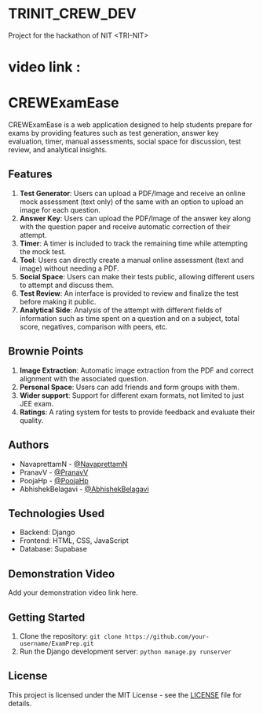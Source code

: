 # TRINIT_CREW_DEV
Project for the hackathon of NIT &lt;TRI-NIT>

# video link : 

# CREWExamEase

CREWExamEase is a web application designed to help students prepare for exams by providing features such as test generation, answer key evaluation, timer, manual assessments, social space for discussion, test review, and analytical insights.

## Features

1. **Test Generator**: Users can upload a PDF/Image and receive an online mock assessment (text only) of the same with an option to upload an image for each question.
2. **Answer Key**: Users can upload the PDF/Image of the answer key along with the question paper and receive automatic correction of their attempt.
3. **Timer**: A timer is included to track the remaining time while attempting the mock test.
4. **Tool**: Users can directly create a manual online assessment (text and image) without needing a PDF.
5. **Social Space**: Users can make their tests public, allowing different users to attempt and discuss them.
6. **Test Review**: An interface is provided to review and finalize the test before making it public.
7. **Analytical Side**: Analysis of the attempt with different fields of information such as time spent on a question and on a subject, total score, negatives, comparison with peers, etc.

## Brownie Points

1. **Image Extraction**: Automatic image extraction from the PDF and correct alignment with the associated question.
2. **Personal Space**: Users can add friends and form groups with them.
3. **Wider support**: Support for different exam formats, not limited to just JEE exam.
4. **Ratings**: A rating system for tests to provide feedback and evaluate their quality.

## Authors

- NavaprettamN - [@NavaprettamN](https://github.com/NavaprettamN)
- PranavV - [@PranavV](https://github.com/jainvpranav)
- PoojaHp - [@PoojaHp](https://github.com/PoojaHp)
- AbhishekBelagavi - [@AbhishekBelagavi](https://github.com/AbhishekBelagavi)

## Technologies Used

- Backend: Django
- Frontend: HTML, CSS, JavaScript
- Database: Supabase

## Demonstration Video

Add your demonstration video link here.

## Getting Started

1. Clone the repository: `git clone https://github.com/your-username/ExamPrep.git`
2. Run the Django development server: `python manage.py runserver`

## License

This project is licensed under the MIT License - see the [LICENSE](LICENSE) file for details.

